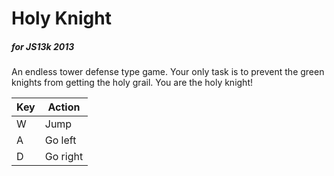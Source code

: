 # Holy Knight
##### for JS13k 2013

An endless tower defense type game.
Your only task is to prevent the green knights from getting the holy grail. You are the holy knight!

| Key | Action |
| ------ | ------ |
| W | Jump |
| A | Go left |
| D | Go right

